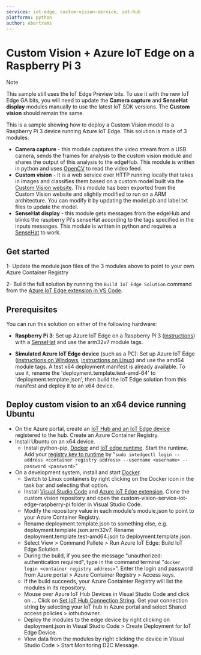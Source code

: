 ```yaml
---
services: iot-edge, custom-vision-service, iot-hub
platforms: python
author: ebertrams
---
```


# Custom Vision + Azure IoT Edge on a Raspberry Pi 3

> [!NOTE]
> This sample still uses the IoT Edge Preview bits. To use it with the new IoT Edge GA bits, you will need to update the **Camera capture** and **SenseHat display** modules manually to use the latest IoT SDK versions. The **Custom vision** should remain the same. 

This is a sample showing how to deploy a Custom Vision model to a Raspberry Pi 3 device running Azure IoT Edge. This solution is made of 3 modules:

- **Camera capture** - this module captures the video stream from a USB camera, sends the frames for analysis to the custom vision module and shares the output of this analysis to the edgeHub. This module is written in python and uses [OpenCV](https://opencv.org/) to read the video feed.
- **Custom vision** - it is a web service over HTTP running locally that takes in images and classifies them based on a custom model built via the [Custom Vision website](https://azure.microsoft.com/en-us/services/cognitive-services/custom-vision-service/). This module has been exported from the Custom Vision website and slightly modified to run on a ARM architecture. You can modify it by updating the model.pb and label.txt files to update the model.
- **SenseHat display** - this module gets messages from the edgeHub and blinks the raspberry Pi's senseHat according to the tags specified in the inputs messages. This module is written in python and requires a [SenseHat](https://www.raspberrypi.org/products/sense-hat/) to work.

## Get started
1- Update the module.json files of the 3 modules above to point to your own Azure Container Registry

2- Build the full solution by running the `Build IoT Edge Solution` command from the [Azure IoT Edge extension in VS Code](https://marketplace.visualstudio.com/items?itemName=vsciot-vscode.azure-iot-edge).

## Prerequisites

You can run this solution on either of the following hardware:

- **Raspberry Pi 3**: Set up Azure IoT Edge on a Raspberry Pi 3 ([instructions](https://blog.jongallant.com/2017/11/azure-iot-edge-raspberrypi/)) with a [SenseHat](https://www.raspberrypi.org/products/sense-hat/) and use the arm32v7 module tags.

- **Simulated Azure IoT Edge device** (such as a PC): Set up Azure IoT Edge ([instructions on Windows](https://docs.microsoft.com/en-us/azure/iot-edge/tutorial-simulate-device-windows), [instructions on Linux](https://docs.microsoft.com/en-us/azure/iot-edge/tutorial-simulate-device-linux)) and use the amd64 module tags. A test x64 deployment manifest is already available. To use it, rename the 'deployment.template.test-amd-64' to 'deployment.template.json', then build the IoT Edge solution from this manifest and deploy it to an x64 device.

## Deploy custom vision to an x64 device running Ubuntu

- On the Azure portal, create an [IoT Hub and an IoT Edge device](https://docs.microsoft.com/en-us/azure/iot-edge/tutorial-simulate-device-linux) registered to the hub. Create an Azure Container Registry.
- Install Ubuntu on an x64 device.
    - Install python-pip, [Docker](https://docs.docker.com/install/linux/docker-ce/ubuntu) and [IoT edge runtime](https://docs.microsoft.com/en-us/azure/iot-edge/tutorial-simulate-device-linux#install-and-start-the-iot-edge-runtime). Start the runtime. Add your [registry key to runtime](https://docs.microsoft.com/en-us/azure/iot-edge/tutorial-csharp-module#add-registry-credentials-to-edge-runtime) by "```sudo iotedgectl login --address <container registry address> --username <username> --password <password>```" 
- On a development system, install and start [Docker](https://docs.docker.com/docker-for-windows/install/#install-docker-for-windows-desktop-app).
    - Switch to Linux containers by right clicking on the Docker icon in the task bar and selecting that option.
    - Install [Visual Studio Code](https://code.visualstudio.com) and [Azure IoT Edge extension](https://marketplace.visualstudio.com/items?itemName=vsciot-vscode.azure-iot-edge). Clone the custom vision repository and open the custom-vision-service-iot-edge-raspberry-pi folder in Visual Studio Code.
    - Modify the repository value in each module's module.json to point to your Azure Container Registry.
    - Rename deployment.template.json to something else, e.g. deployment.template.json.arm32v7. Rename deployment.template.test-amd64.json to deployment.template.json.
    - Select View > Command Pallete > Run Azure IoT Edge: Build IoT Edge Solution.
    - During the build, if you see the message "unauthorized: authentication required", type in the command terminal "```docker login <container registry address>```". Enter the login and password from Azure portal > Azure Container Registry > Access keys.
    - If the build succeeds, your Azure Containter Registry will list the modules in its repository.
    - Mouse over Azure IoT Hub Devices in Visual Studio Code and click on ... Click on [Set IoT Hub Connection String](https://docs.microsoft.com/en-us/azure/iot-edge/tutorial-csharp-module#view-generated-data). Get your connection string by selecting your IoT hub in Azure portal and select Shared access policies > iothubowner.
    - Deploy the modules to the edge device by right clicking on deployment.json in Visual Studio Code > Create Deployment for IoT Edge Device.
    - View data from the modules by right clicking the device in Visual Studio Code > Start Monitoring D2C Message.

